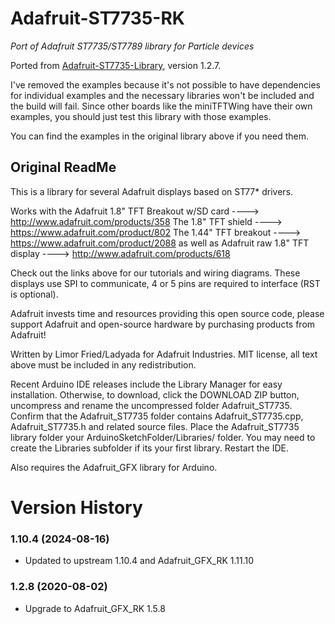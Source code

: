 # Adafruit-ST7735-RK

*Port of Adafruit ST7735/ST7789 library for Particle devices*

Ported from [Adafruit-ST7735-Library](https://github.com/adafruit/Adafruit-ST7735-Library), version 1.2.7.

I've removed the examples because it's not possible to have dependencies for individual examples
and the necessary libraries won't be included and the build will fail. Since other boards like
the miniTFTWing have their own examples, you should just test this library with those examples.

You can find the examples in the original library above if you need them.

## Original ReadMe

This is a library for several Adafruit displays based on ST77* drivers.

  Works with the Adafruit 1.8" TFT Breakout w/SD card
    ----> http://www.adafruit.com/products/358
  The 1.8" TFT shield
    ----> https://www.adafruit.com/product/802
  The 1.44" TFT breakout
    ----> https://www.adafruit.com/product/2088
  as well as Adafruit raw 1.8" TFT display
    ----> http://www.adafruit.com/products/618
 
Check out the links above for our tutorials and wiring diagrams.
These displays use SPI to communicate, 4 or 5 pins are required to
interface (RST is optional).

Adafruit invests time and resources providing this open source code,
please support Adafruit and open-source hardware by purchasing
products from Adafruit!

Written by Limor Fried/Ladyada for Adafruit Industries.
MIT license, all text above must be included in any redistribution.

Recent Arduino IDE releases include the Library Manager for easy installation. Otherwise, to download, click the DOWNLOAD ZIP button, uncompress and rename the uncompressed folder Adafruit_ST7735. Confirm that the Adafruit_ST7735 folder contains Adafruit_ST7735.cpp, Adafruit_ST7735.h and related source files. Place the Adafruit_ST7735 library folder your ArduinoSketchFolder/Libraries/ folder. You may need to create the Libraries subfolder if its your first library. Restart the IDE.

Also requires the Adafruit_GFX library for Arduino.

# Version History

### 1.10.4 (2024-08-16)

- Updated to upstream 1.10.4 and Adafruit_GFX_RK 1.11.10

### 1.2.8 (2020-08-02)

- Upgrade to Adafruit_GFX_RK 1.5.8
